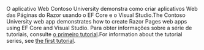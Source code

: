 <span data-ttu-id="56bed-101">O aplicativo Web Contoso University demonstra como criar aplicativos Web das Páginas do Razor usando o EF Core e o Visual Studio.</span><span class="sxs-lookup"><span data-stu-id="56bed-101">The Contoso University web app demonstrates how to create Razor Pages web apps using EF Core and Visual Studio.</span></span> <span data-ttu-id="56bed-102">Para obter informações sobre a série de tutoriais, consulte [o primeiro tutorial](xref:data/ef-rp/intro).</span><span class="sxs-lookup"><span data-stu-id="56bed-102">For information about the tutorial series, see [the first tutorial](xref:data/ef-rp/intro).</span></span>